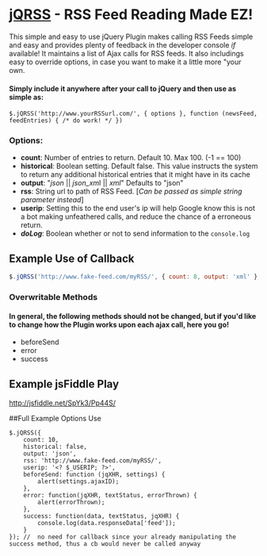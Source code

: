 [jQRSS](https://github.com/JDMcKinstry/jQRSS/) - RSS Feed Reading Made EZ!
================================

This simple and easy to use jQuery Plugin makes calling RSS Feeds simple and easy and provides plenty of feedback in the developer console *if* available! It maintains a list of Ajax calls for RSS feeds. It also includings easy to override options, in case you want to make it a little more "your own.

#### Simply include it anywhere after your call to jQuery and then use as simple as:

	$.jQRSS('http://www.yourRSSurl.com/', { options }, function (newsFeed, feedEntries) { /* do work! */ })

### Options:

 - **count**: Number of entries to return. Default 10. Max 100. (-1 == 100)
 - **historical**: Boolean setting. Default false. This value instructs the system to return any additional historical entries that it might have in its cache
 - **output**: "*json* || *json_xm*l || *xml*" Defaults to "json"
 - **rss**: String url to path of RSS Feed. [*Can be passed as simple string parameter instead*]
 - **userip**: Setting this to the end user's ip will help Google know this is not a bot making unfeathered calls, and reduce the chance of a erroneous return.
 - ***doLog***: Boolean whether or not to send information to the `console.log`

## Example Use of Callback
```js
$.jQRSS('http://www.fake-feed.com/myRSS/', { count: 8, output: 'xml' }, function(feed, entries) { $('body').append(entries); })
```

### Overwritable Methods
#### In general, the following methods should not be changed, but if you'd like to change how the Plugin works upon each ajax call, here you go!

 - beforeSend
 - error
 - success

## Example jsFiddle Play
http://jsfiddle.net/SpYk3/Pp44S/

##Full Example Options Use

	$.jQRSS({
		count: 10,
		historical: false,
		output: 'json',
		rss: 'http://www.fake-feed.com/myRSS/',
		userip: '<? $_USERIP; ?>',
		beforeSend: function (jqXHR, settings) {
			alert(settings.ajaxID);
		},
		error: function(jqXHR, textStatus, errorThrown) {
			alert(errorThrown);
		},
		success: function(data, textStatus, jqXHR) {
			console.log(data.responseData['feed']);
		}
	});	//	no need for callback since your already manipulating the success method, thus a cb would never be called anyway


